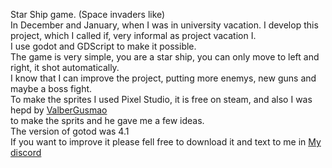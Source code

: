 Star Ship game. (Space invaders like)<br>
In December and January, when I was in university vacation. I develop this project, which I called if, very informal as project vacation I.<br>
I use godot and GDScript to make it possible.<br>
The game is very simple, you are a star ship, you can only move to left and right, it shot automatically.<br>
I know that I can improve the project, putting more enemys, new guns and maybe a boss fight.<br>
To make the sprites I used Pixel Studio, it is free on steam, and also I was hepd by <a href="https://github.com/ValberGusmao">ValberGusmao</a><br>
to make the sprits and he gave me a few ideas.<br>
The version of gotod was 4.1<br>
If you want to improve it please fell free to download it and text to me in <a href="http://discordapp.com/users/809008002346516480">My discord</a>
